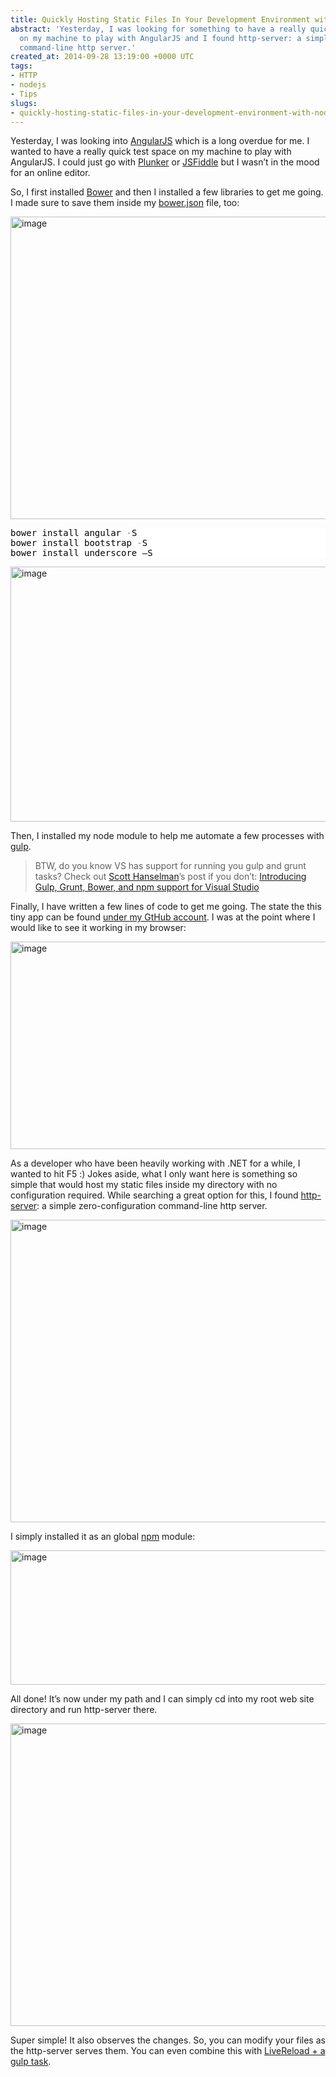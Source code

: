 ```yaml
---
title: Quickly Hosting Static Files In Your Development Environment with Node http-server
abstract: 'Yesterday, I was looking for something to have a really quick test space
  on my machine to play with AngularJS and I found http-server: a simple zero-configuration
  command-line http server.'
created_at: 2014-09-28 13:19:00 +0000 UTC
tags:
- HTTP
- nodejs
- Tips
slugs:
- quickly-hosting-static-files-in-your-development-environment-with-node-http-server
---
```


<p>Yesterday, I was looking into <a href="https://angularjs.org/">AngularJS</a> which is a long overdue for me. I wanted to have a really quick test space on my machine to play with AngularJS. I could just go with <a href="http://plnkr.co/">Plunker</a> or <a href="http://jsfiddle.net/">JSFiddle</a> but I wasn’t in the mood for an online editor.</p> <p>So, I first installed <a href="http://bower.io/">Bower</a> and then I installed a few libraries to get me going. I made sure to save them inside my <a href="https://github.com/bower/bower.json-spec">bower.json</a> file, too:</p> <p><a href="https://tugberkugurlu.blob.core.windows.net/bloggyimages/4f8a9a62-4e15-4917-b90f-a38bff41e746.png"><img title="image" style="border-top: 0px; border-right: 0px; background-image: none; border-bottom: 0px; padding-top: 0px; padding-left: 0px; border-left: 0px; display: inline; padding-right: 0px" border="0" alt="image" src="https://tugberkugurlu.blob.core.windows.net/bloggyimages/368b969a-819d-45d3-9b09-2bc0f6d89e62.png" width="640" height="484"></a></p> <div class="code-wrapper border-shadow-1"> <div style="color: black; background-color: white"><pre>bower install angular <span style="color: gray">-</span>S
bower install bootstrap <span style="color: gray">-</span>S
bower install underscore –S</pre></div></div>
<p><a href="https://tugberkugurlu.blob.core.windows.net/bloggyimages/a8e17db8-5dfc-47e2-973a-f459f2e7a387.png"><img title="image" style="border-top: 0px; border-right: 0px; background-image: none; border-bottom: 0px; padding-top: 0px; padding-left: 0px; border-left: 0px; display: inline; padding-right: 0px" border="0" alt="image" src="https://tugberkugurlu.blob.core.windows.net/bloggyimages/7ab66c3e-5835-44e8-9288-2ff397991d7d.png" width="644" height="408"></a></p>
<p>Then, I installed my node module to help me automate a few processes with <a href="http://gulpjs.com/">gulp</a>. </p>
<blockquote>
<p>BTW, do you know VS has support for running you gulp and grunt tasks? Check out <a href="http://www.hanselman.com/">Scott Hanselman</a>’s post if you don’t: <a href="http://www.hanselman.com/blog/introducinggulpgruntbowerandnpmsupportforvisualstudio.aspx">Introducing Gulp, Grunt, Bower, and npm support for Visual Studio</a></p></blockquote>
<p>Finally, I have written a few lines of code to get me going. The state the this tiny app can be found <a href="https://github.com/tugberkugurlu/angularjs-getting-started/tree/181acbc22e3ec6463156073ccce19473260476ec">under my GtHub account</a>. I was at the point where I would like to see it working in my browser:</p>
<p><a href="https://tugberkugurlu.blob.core.windows.net/bloggyimages/11806dad-b86d-403e-b506-0748d7e8d4c9.png"><img title="image" style="border-top: 0px; border-right: 0px; background-image: none; border-bottom: 0px; padding-top: 0px; padding-left: 0px; border-left: 0px; display: inline; padding-right: 0px" border="0" alt="image" src="https://tugberkugurlu.blob.core.windows.net/bloggyimages/e25aaa97-83c3-4e5d-9aa1-84e3bad216a5.png" width="644" height="332"></a></p>
<p>As a developer who have been heavily working with .NET for a while, I wanted to hit F5 :) Jokes aside, what I only want here is something so simple that would host my static files inside my directory with no configuration required. While searching a great option for this, I found <a href="https://github.com/nodeapps/http-server">http-server</a>: a simple zero-configuration command-line http server. </p>
<p><a href="https://tugberkugurlu.blob.core.windows.net/bloggyimages/5c90437f-00e0-4bc6-b5a0-103670c3907b.png"><img title="image" style="border-top: 0px; border-right: 0px; background-image: none; border-bottom: 0px; padding-top: 0px; padding-left: 0px; border-left: 0px; display: inline; padding-right: 0px" border="0" alt="image" src="https://tugberkugurlu.blob.core.windows.net/bloggyimages/13182d4a-862e-44a7-b885-ade0368b7f8f.png" width="590" height="484"></a></p>
<p>I simply installed it as an global <a href="https://www.npmjs.org/">npm</a> module:</p>
<p><a href="https://tugberkugurlu.blob.core.windows.net/bloggyimages/7f68d764-4473-49cb-80fe-df84662c5945.png"><img title="image" style="border-top: 0px; border-right: 0px; background-image: none; border-bottom: 0px; padding-top: 0px; padding-left: 0px; border-left: 0px; display: inline; padding-right: 0px" border="0" alt="image" src="https://tugberkugurlu.blob.core.windows.net/bloggyimages/ceb8856e-0756-409d-9025-1233260cfbf6.png" width="644" height="215"></a></p>
<p>All done! It’s now under my path and I can simply cd into my root web site directory and run http-server there.</p>
<p><a href="https://tugberkugurlu.blob.core.windows.net/bloggyimages/bc1f491d-f193-4a08-be0e-899d501ed5b4.png"><img title="image" style="border-top: 0px; border-right: 0px; background-image: none; border-bottom: 0px; padding-top: 0px; padding-left: 0px; border-left: 0px; display: inline; padding-right: 0px" border="0" alt="image" src="https://tugberkugurlu.blob.core.windows.net/bloggyimages/560c500e-bdbc-4552-93f5-abb055fcb01c.png" width="598" height="484"></a></p>
<p>Super simple! It also observes the changes. So, you can modify your files as the http-server serves them. You can even combine this with <a href="http://rhumaric.com/2014/01/livereload-magic-gulp-style/">LiveReload + a gulp task</a>.</p>  